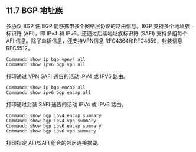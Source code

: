## 11.7 BGP 地址族

多协议 BGP 使 BGP 能够携带多个网络层协议的路由信息。BGP 支持多个地址族标识符 (AFI)，即 IPv4 和 IPv6。还通过后续地址族标识符 (SAFI) 支持多组每个 AFI 信息。除了单播信息，还支持VPN信息 RFC4364和RFC4659，封装信息 RFC5512。

```shell
Command: show ip bgp vpnv4 all
Command: show ipv6 bgp vpn all
```

打印通过 VPN SAFI 通告的活动 IPV4 或 IPV6 路由。

```shell
Command: show ip bgp encap all
Command: show ipv6 bgp encap all
```

打印通过封装 SAFI 通告的活动 IPV4 或 IPV6 路由。

```shell
Command: show bgp ipv4 encap summary
Command: show bgp ipv4 vpn summary
Command: show bgp ipv6 encap summary
Command: show bgp ipv6 vpn summary
```

打印指定 AFI/SAFI 组合的邻居连接摘要。